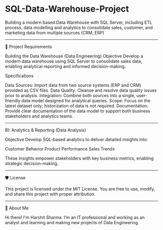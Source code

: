 # SQL-Data-Warehouse-Project
Building a modern based Data Warehouse  with SQL Server, including ETL process, data modelling and analytics to consolidate sales, customer, and marketing data from multiple sources (CRM, ERP)

-----------------------------------------------------------------------------------------------------------------------------------------------------------------------------

🚀 Project Requirements

Building the Data Warehouse (Data Engineering)
Objective
Develop a modern data warehouse using SQL Server to consolidate sales data, enabling analytical reporting and informed decision-making.

Specifications

Data Sources: Import data from two source systems (ERP and CRM) provided as CSV files.
Data Quality: Cleanse and resolve data quality issues prior to analysis.
Integration: Combine both sources into a single, user-friendly data model designed for analytical queries.
Scope: Focus on the latest dataset only; historization of data is not required.
Documentation: Provide clear documentation of the data model to support both business stakeholders and analytics teams.

------------------------------------------------------------------------------------------------------------------------------------------------------------------------------

BI: Analytics & Reporting (Data Analysis)

Objective
Develop SQL-based analytics to deliver detailed insights into:

Customer Behavior
Product Performance
Sales Trends

These insights empower stakeholders with key business metrics, enabling strategic decision-making.

-----------------------------------------------------------------------------------------------------------------------------------------------------------------------------

🛡️ License

This project is licensed under the MIT License. You are free to use, modify, and share this project with proper attribution.

-----------------------------------------------------------------------------------------------------------------------------------------------------------------------------

🌟 About Me

Hi there! I'm Harshit Sharma. I’m an IT professional and working as an analyst and learning and making new projects of Data Engineering.


